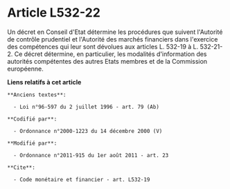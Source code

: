 # Article L532-22

Un décret en Conseil d'Etat détermine les procédures que suivent l'Autorité de contrôle prudentiel et l'Autorité des marchés
financiers dans l'exercice des compétences qui leur sont dévolues aux articles L. 532-19 à L. 532-21-2. Ce décret détermine,
en particulier, les modalités d'information des autorités compétentes des autres Etats membres et de la Commission
européenne.

**Liens relatifs à cet article**

	**Anciens textes**:

	  - Loi n°96-597 du 2 juillet 1996 - art. 79 (Ab)

	**Codifié par**:

	  - Ordonnance n°2000-1223 du 14 décembre 2000 (V)

	**Modifié par**:

	  - Ordonnance n°2011-915 du 1er août 2011 - art. 23

	**Cite**:

	  - Code monétaire et financier - art. L532-19

